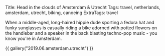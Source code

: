 Title: Head in the clouds of Amsterdam & Utrecht
Tags: travel, netherlands, amsterdam, utrecht, biking, canoeing
ExtraTags: travel

When a middle-aged, long-haired hippie dude sporting a fedora hat and funky sunglasses is casually riding a bike adorned with potted flowers on the handlebar and a speaker in the back blasting techno-pop music - you know you're in Amsterdam.

{{ gallery("2019.06.amsterdam.utrecht") }}
